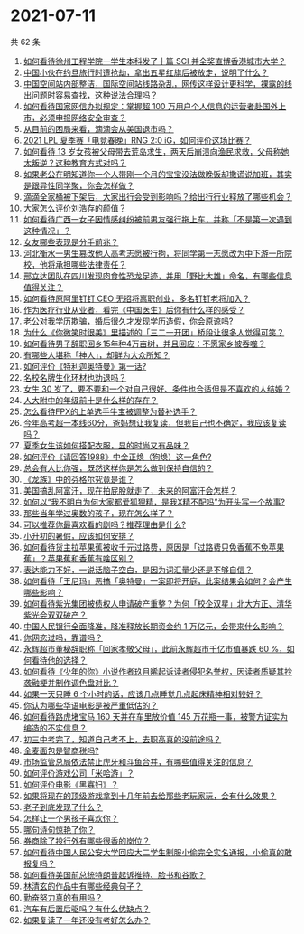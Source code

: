 # 2021-07-11

共 62 条

<!-- BEGIN -->
<!-- 最后更新时间 Sun Jul 11 2021 06:01:50 GMT+0800 (China Standard Time) -->

1. [如何看待徐州工程学院一学生本科发了十篇 SCI
   并全奖直博香港城市大学？](https://www.zhihu.com/question/470726101)
2. [中国小伙在约旦旅行时遭抢劫，拿出五星红旗后被放走，说明了什么？](https://www.zhihu.com/question/471187170)
3. [中国空间站内部整洁，国际空间站线路杂乱，网传这样设计更科学，裸露的线出问题时容易查找，这种说法合理吗？](https://www.zhihu.com/question/471342963)
4. [如何看待国家网信办拟规定：掌握超 100
   万用户个人信息的运营者赴国外上市，必须申报网络安全审查？](https://www.zhihu.com/question/471329744)
5. [从目前的困局来看，滴滴会从美国退市吗？](https://www.zhihu.com/question/470069077)
6. [2021 LPL 夏季赛「电竞春晚」RNG 2:0
   iG，如何评价这场比赛？](https://www.zhihu.com/question/471400409)
7. [如何看待 13
   岁女孩被父母带去荒岛求生，两天后崩溃向渔民求救，父母称她太叛逆？这种教育方式对吗？](https://www.zhihu.com/question/471233105)
8. [如果老公在明知道你一个人带刚一个月的宝宝没法做晚饭却撒谎说加班，其实是跟异性同学聚，你会怎样做？](https://www.zhihu.com/question/470868422)
9. [滴滴全家桶被下架后，大家出行会受到影响吗？给出行行业释放了哪些机会？](https://www.zhihu.com/question/471243027)
10. [大家怎么评价刘浩存的颜值？](https://www.zhihu.com/question/415082238)
11. [如何看待广西一女子因情感纠纷被前男友强行拖上车，并称「不是第一次遇到这种情况」？](https://www.zhihu.com/question/471250926)
12. [女友哪些表现是分手前兆？](https://www.zhihu.com/question/22048640)
13. [河北衡水一男生篡改他人高考志愿被行拘，将同学第一志愿改为中下游一所院校，他将承担哪些法律责任？](https://www.zhihu.com/question/471217744)
14. [邢立达团队在四川发现肉食性恐龙足迹，并用「野比大雄」命名，有哪些信息值得关注？](https://www.zhihu.com/question/470470078)
15. [如何看待原阿里钉钉 CEO 无招将离职创业，多名钉钉老将加入？](https://www.zhihu.com/question/471179922)
16. [作为医疗行业从业者，看完《中国医生》后你有什么样的感受？](https://www.zhihu.com/question/470653790)
17. [老公对我学历欺骗，婚后很久才发现学历造假，你会原谅吗?](https://www.zhihu.com/question/347657075)
18. [为什么《你微笑时很美》里描述的「三二一开团」桥段让很多人觉得可笑？](https://www.zhihu.com/question/469079924)
19. [如何看待男子辞职回乡15年种4万亩树，并且回应：不愿家乡被吞噬？](https://www.zhihu.com/question/471104371)
20. [有哪些人堪称「神人」，却鲜为大众所知？](https://www.zhihu.com/question/39408533)
21. [如何评价《特利迦奥特曼》第一话?](https://www.zhihu.com/question/471283489)
22. [名校名牌生化环材也劝退吗？](https://www.zhihu.com/question/401708377)
23. [女生 30
    岁了，要不要和一个对自己很好、条件也合适但是不喜欢的人结婚？](https://www.zhihu.com/question/463821091)
24. [人大附中的年级前十是什么样的存在？](https://www.zhihu.com/question/322801940)
25. [怎么看待FPX的上单选手牛宝被调整为替补选手？](https://www.zhihu.com/question/471058719)
26. [今年高考超一本线60分，爸妈想让我复读，但我自己也不确定，我应该复读吗？](https://www.zhihu.com/question/470979430)
27. [夏季女生该如何搭配衣服，显的时尚又有品味？](https://www.zhihu.com/question/23828047)
28. [如何评价《请回答1988》中金正焕（狗焕）这一角色?](https://www.zhihu.com/question/41217427)
29. [总会有人比你强，既然这样你是怎么做到保持自信的？](https://www.zhihu.com/question/471063677)
30. [《龙族》中的芬格尔究竟是谁？](https://www.zhihu.com/question/376618363)
31. [美国搞乱阿富汗，现在拍屁股就走了，未来的阿富汗会怎样？](https://www.zhihu.com/question/470254637)
32. [如何以“我不明白为何大家都爱狐狸精，是我X精不配吗”为开头写一个故事?](https://www.zhihu.com/question/443816329)
33. [那些当年学过奥数的孩子，现在怎么样了？](https://www.zhihu.com/question/370029426)
34. [可以推荐你最喜欢看的剧吗？推荐理由是什么?](https://www.zhihu.com/question/464331236)
35. [小升初的暑假，应该如何安排？](https://www.zhihu.com/question/327830878)
36. [如何看待货主拉苹果蕉被收千元过路费，原因是「过路费只免香蕉不免苹果蕉」？苹果蕉和香蕉有啥区别？](https://www.zhihu.com/question/471137088)
37. [表达能力不好，一说话脑子空白，是因为词汇量少还是不够自信？](https://www.zhihu.com/question/442551957)
38. [如何看待「王尼玛」恶搞「奥特曼」一案即将开庭，此案结果会如何？会产生哪些影响？](https://www.zhihu.com/question/471109088)
39. [如何看待紫光集团被债权人申请破产重整？为何「校企双星」北大方正、清华紫光会双双破产？](https://www.zhihu.com/question/471196965)
40. [中国人民银行全面降准，降准释放长期资金约 1
    万亿元，会带来什么影响？](https://www.zhihu.com/question/471181275)
41. [你网恋过吗，靠谱吗？](https://www.zhihu.com/question/421752142)
42. [永辉超市董秘辞职称「回家孝敬父母」，此前永辉超市千亿市值暴跌 60
    %，如何看待他的选择？](https://www.zhihu.com/question/470636516)
43. [如何看待《少年的你》小说作者玖月晞起诉读者侵犯名誉权，因读者质疑其抄袭融梗并制作调色盘对比？](https://www.zhihu.com/question/471263769)
44. [如果一天只睡 6 个小时的话，应该几点睡觉几点起床精神相对较好？](https://www.zhihu.com/question/311297911)
45. [你认为哪些华语电影是被严重低估的？](https://www.zhihu.com/question/20826845)
46. [如何看待路虎堵宝马 160 天并在车里放价值 145
    万花瓶一事，被警方证实为编造的不实信息？](https://www.zhihu.com/question/471180914)
47. [初三中考完了，知道自己考不上，去职高真的没前途吗？](https://www.zhihu.com/question/466996886)
48. [全麦面包是智商税吗?](https://www.zhihu.com/question/416804902)
49. [市场监管总局依法禁止虎牙和斗鱼合并，有哪些值得关注的信息？](https://www.zhihu.com/question/471300814)
50. [如何评价游戏公司「米哈游」？](https://www.zhihu.com/question/340486479)
51. [如何评价电影《黑寡妇》？](https://www.zhihu.com/question/276793168)
52. [如果将现在的顶级游戏拿到十几年前去给那些老玩家玩，会有什么效果？](https://www.zhihu.com/question/35597444)
53. [老子到底发现了什么？](https://www.zhihu.com/question/313095458)
54. [怎样让一个男孩子喜欢你？](https://www.zhihu.com/question/22305818)
55. [哪句诗句惊艳了你？](https://www.zhihu.com/question/460710906)
56. [券商除了投行外有哪些很香的岗位？](https://www.zhihu.com/question/468335924)
57. [如何看待中国人民公安大学回应大二学生制服小偷完全实名通报，小偷真的敢报复吗？](https://www.zhihu.com/question/470651207)
58. [如何看待美国前总统特朗普起诉推特、脸书和谷歌？](https://www.zhihu.com/question/470829116)
59. [林清玄的作品中有哪些经典句子？](https://www.zhihu.com/question/382660986)
60. [勤奋努力真的有用吗？](https://www.zhihu.com/question/464060264)
61. [汽车有后置后驱吗？有什么优缺点？](https://www.zhihu.com/question/451373523)
62. [如果复读了一年还没有考好怎么办？](https://www.zhihu.com/question/467981639)

<!-- END -->
